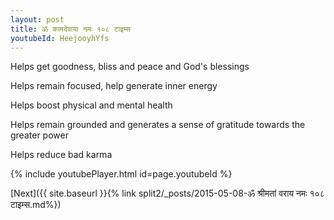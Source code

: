```yaml
---
layout: post
title: ॐ कामदेवाया नमः १०८ टाइम्स
youtubeId: HeejooyhYfs
---
```

 
 
Helps get goodness, bliss and peace and God's blessings
 
Helps remain focused, help generate inner energy 
 
Helps boost physical and mental health 
 
Helps remain grounded and generates a sense of gratitude towards the greater power 
 
Helps reduce bad karma
 
 
 
 


{% include youtubePlayer.html id=page.youtubeId %}
 
[Next]({{ site.baseurl }}{% link  split2/_posts/2015-05-08-ॐ श्रीमतां वराय नमः १०८ टाइम्स.md%})
 

